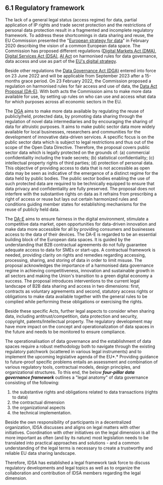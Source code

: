 ## 6.1 Regulatory framework

The lack of a general legal status (access regime) for data, partial
application of IP rights and trade secret protection and the
restrictions of personal data protection result in a fragmented and
incomplete regulatory framework. To address these shortcomings in data
sharing and reuse, the EU Commission presented the "[European strategy
for data](https://digital-strategy.ec.europa.eu/en/policies/strategy-data)" in February 2020 describing the vision of a common European
data space. The Commission has proposed different regulations ([Digital Markets Act (DMA)](https://eur-lex.europa.eu/legal-content/en/TXT/?uri=COM%3A2020%3A842%3AFIN), [Digital Services Act (DSA)](https://eur-lex.europa.eu/legal-content/EN/TXT/?uri=CELEX%3A52020PC0825), [AI Act](https://eur-lex.europa.eu/legal-content/EN/TXT/?uri=celex%3A52021PC0206) on
harmonised rules for data governance, data access and use as part of the
[EU's digital strategy](https://digital-strategy.ec.europa.eu/en/policies/strategy-data).

Beside other regulations the [Data Governance Act (DGA)](https://eur-lex.europa.eu/legal-content/EN/TXT/?uri=CELEX%3A32022R0868)
entered into force on 23 June 2022 and will be applicable from September
2023 after a 15-months grace period. On 23 February 2022, the Commission
proposed a regulation on harmonised rules for fair access and use of
data, the [Data Act Proposal (DA-E)](https://eur-lex.europa.eu/legal-content/EN/TXT/?uri=COM%3A2022%3A68%3AFIN).
With both acts the Commission aims to make more data available for use,
by setting up rules on who can use and access what data for which
purposes across all economic sectors in the EU.

The [DGA](https://digital-strategy.ec.europa.eu/en/policies/data-governance-act-explained) aims to make more data available by regulating the reuse of
publicly/held, protected data, by promoting data sharing through the
regulation of novel data intermediaries and by encouraging the sharing
of data for altruistic purposes.
It aims to make public sector data more widely available for local
businesses, researchers and communities for the development of
innovative data-driven services. A specific focus is on the public
sector data which is subject to legal restrictions and thus out of the
scope of the Open Data Directive. Therefore, the proposal
covers public sector data which is legally protected on the grounds of:
(a) commercial confidentiality including the trade secrets; (b)
statistical confidentiality; (c) intellectual property rights of third
parties; (d) protection of personal data. This objective of providing
access to data that is not accessible as open data may be seen as
indicative of the emergence of a distinct regime for the data held by
public bodies. The public sector bodies enabling the use of such
protected data are required to be technically equipped to ensure that
data privacy and confidentiality are fully preserved. The proposal does
not interfere with the substantive rights on data as it refrains from
prescribing a right of access or reuse but lays out certain harmonized
rules and conditions guiding member states for establishing mechanisms
for the reuse of publicly held data.

The [DA-E](https://ec.europa.eu/commission/presscorner/detail/en/ip_22_1113) aims to ensure fairness in the digital environment, stimulate a
competitive data market, open opportunities for data-driven innovation
and make data more accessible for all by providing consumers and
businesses access to the data of their
devices.
The DA-E is regarded to be an essential building block of the European
data spaces. It is guided by the understanding that B2B contractual
agreements do not fully guarantee adequate access to data for SMEs or
start-ups. A contractual framework is needed, providing clarity on
rights and remedies regarding accessing, processing, sharing, and
storing of data in order to limit misuse. The proposal acknowledges the
importance of a harmonised data governance regime in achieving
competitiveness, innovation and sustainable growth in all sectors and
making the Union's transition to a green digital economy a success. The
proposal introduces interventions to the current legal landscape of B2B
data sharing and access in two dimensions: first, contracts as voluntary
agreements and second, statutory access rights or obligations to make
data available together with the general rules to be complied while
performing these obligations or exercising the rights.

Beside these specific Acts, further legal aspects to consider when
sharing data, including antitrust/competition, data protection and
security, copyright, patents/Intellectual property. The regulatory
development may have more impact on the concept and operationalization
of data spaces in the future and needs to be monitored to ensure
compliance.

The operationalisation of data governance and the establishment of data
spaces require a robust methodology both to navigate through the
existing regulatory patchwork (scattered in various legal instruments)
and to implement the upcoming legislative agenda of the EU*.* Providing
guidance to future-proof specific problems entails an assessment and
combination of various regulatory tools, contractual models, design
principles, and organizational structures. To this end, the below
***four-pillar data governance framework*** outlines a "legal anatomy"
of data governance consisting of the following:

1. the substantive rights and obligations related to data transactions
    (rights to data)
2. the contractual dimension
3. the organizational aspects
4. the technical implementation.

Beside the own responsibility of participants in a decentralized
organization, IDSA discusses and aligns on legal matters with other
initiatives. Coordination with other initiatives on the legal dimension
is all the more important as often (and by its nature) most legislation
needs to be translated into practical approaches and solutions - and a
common understanding of the legal terms is necessary to create a
trustworthy and reliable EU data sharing landscape.

Therefore, IDSA has established a legal framework task force to discuss
regulatory developments and legal topics as well as to organize the
collaboration and contribution of IDSA members regarding the legal
dimension.
